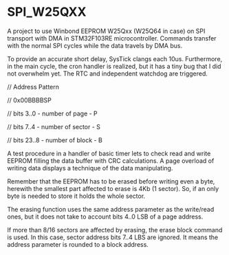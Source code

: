 # SPI_W25QXX
A project to use Winbond EEPROM W25Qxx (W25Q64 in case) on SPI transport with DMA in STM32F103RE microcontroller. Commands transfer with the normal SPI cycles while the data travels by DMA bus.

To provide an accurate short delay, SysTick clangs each 10us.
Furthermore, in the main cycle, the cron handler is realized, but it has a tiny bug that I did not overwhelm yet.
The RTC and independent watchdog are triggered.

// Address Pattern

// 0x00BBBBSP

// bits 3..0 - number of page - P

// bits 7..4 - number of sector - S

// bits 23..8 - number of block - B

A test procedure in a handler of basic timer lets to check read and write EEPROM filling the data buffer with CRC calculations. A page overload of writing data displays a technique of the data manipulating.

Remember that the EEPROM has to be erased before writing even a byte, herewith the smallest part affected to erase is 4Kb (1 sector). So, if an only byte is needed to store it holds the whole sector.

The erasing function uses the same address parameter as the write/read ones, but it does not take to account bits 4..0 LSB of a page address.

If more than 8/16 sectors are affected by erasing, the erase block command is used. In this case, sector address bits 7..4 LBS are ignored. It means the address parameter is rounded to a block address.
